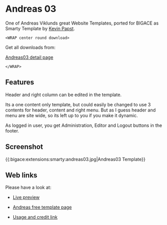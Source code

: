 # Andreas 03

One of Andreas Viklunds great Website Templates, ported for BIGACE as Smarty Template by  [Kevin Papst](http://www.kevinpapst.de).

`<WRAP center round download>`

Get all downloads from:

[Andreas03 detail page](http://www.bigace.de/plugins/detail/32-Andreas+03)

`</WRAP>`

## Features

Header and right column can be edited in the template. 

Its a one content only template, but could easily be changed to use 3 contents for header, content and right menu.
But as I guess header and menu are site wide, so its left up to you if you make it dynamic.

As logged in user, you get Administration, Editor and Logout buttons in the footer.

## Screenshot

{{:bigace:extensions:smarty:andreas03.jpg|Andreas03 Template}}


## Web links

Please have a look at:


*  [Live preview](http://andreasviklund.com/files/demo/andreas03/)

*  [Andreas free template page ](http://andreasviklund.com/templates/)

*  [Usage and credit link](http://andreasviklund.com/about/copyright/)

